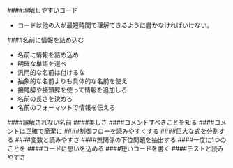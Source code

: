 ####理解しやすいコード
 * コードは他の人が最短時間で理解できるように書かなければいけない。
 
####名前に情報を詰め込む
 * 名前に情報を詰め込め
  * 明確な単語を選べ
  * 汎用的な名前は付けるな
  * 抽象的な名前よりも具体的な名前を使え
  * 接尾辞や接頭辞を使って情報を追加しろ
  * 名前の長さを決めろ
  * 名前のフォーマットで情報を伝えろ
  
####誤解されない名前
####美しさ
####コメントすべきことを知る
####コメントは正確で簡潔に
####制御フローを読みやすくする
####巨大な式を分割する
####変数と読みやすさ
####無関係の下位問題を抽出する
####一度に1つのことを
####コードに思いを込める
####短いコードを書く
####テストと読みやすさ

